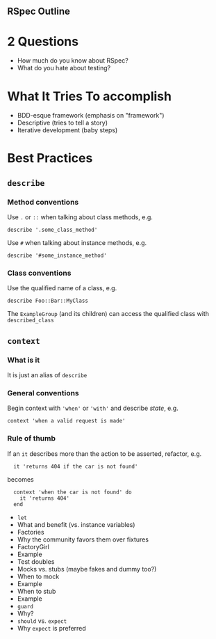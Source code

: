 RSpec Outline
-----------

# 2 Questions
 - How much do you know about RSpec?
 - What do you hate about testing?

# What It Tries To accomplish
 - BDD-esque framework (emphasis on "framework")
  - Descriptive (tries to tell a story)
 - Iterative development (baby steps)

# Best Practices
## `describe`
### Method conventions

Use `.` or `::` when talking about class methods, e.g.
```
describe '.some_class_method'
```

Use `#` when talking about instance methods, e.g.
```
describe '#some_instance_method'
```
### Class conventions
Use the qualified name of a class, e.g.
```
describe Foo::Bar::MyClass
```
The `ExampleGroup` (and its children) can access the
qualified class with `described_class`

## `context`
### What is it
It is just an alias of `describe`

### General conventions
Begin context with `'when'` or `'with'` and describe _state_, e.g.
```
context 'when a valid request is made'
```
### Rule of thumb
If an `it` describes more than the action to be asserted, refactor, e.g.
```
  it 'returns 404 if the car is not found'
```
becomes
```
  context 'when the car is not found' do
    it 'returns 404'
  end
```

 - `let`
  - What and benefit (vs. instance variables)
 - Factories
  - Why the community favors them over fixtures
  - FactoryGirl
   - Example
 - Test doubles
  - Mocks vs. stubs (maybe fakes and dummy too?)
  - When to mock
   - Example
  - When to stub
   - Example
 - `guard`
  - Why?
 - `should` vs. `expect`
  - Why `expect` is preferred
